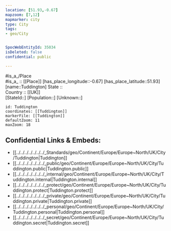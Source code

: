 ```yaml
---
location: [51.93,-0.67] 
mapzoom: [7,12] 
mapmarker: city 
type: City
tags:
- geo/City


SpocWebEntityId: 35034
isDeleted: false
confidential: public

---
```

#is_a_/Place  
#is_a_ :: [[Place]] 
[has_place_longitude::-0.67] 
[has_place_latitude::51.93] 
[name::Tuddington] 
State ::  
Country :: [[UK]]  
[StateId::] 
[Population::] 
[Unknown::] 


```leaflet
id: Tuddington
coordinates: [[Tuddington]] 
markerFile: [[Tuddington]] 
defaultZoom: 11 
maxZoom: 18
```


## Confidential Links & Embeds: 
- [[../../../../../../../_Standards/geo/Continent/Europe/Europe~North/UK/City/Tuddington|Tuddington]] 
- [[../../../../../../../_public/geo/Continent/Europe/Europe~North/UK/City/Tuddington.public|Tuddington.public]] 
- [[../../../../../../../_internal/geo/Continent/Europe/Europe~North/UK/City/Tuddington.internal|Tuddington.internal]] 
- [[../../../../../../../_protect/geo/Continent/Europe/Europe~North/UK/City/Tuddington.protect|Tuddington.protect]] 
- [[../../../../../../../_private/geo/Continent/Europe/Europe~North/UK/City/Tuddington.private|Tuddington.private]] 
- [[../../../../../../../_personal/geo/Continent/Europe/Europe~North/UK/City/Tuddington.personal|Tuddington.personal]] 
- [[../../../../../../../_secret/geo/Continent/Europe/Europe~North/UK/City/Tuddington.secret|Tuddington.secret]] 
